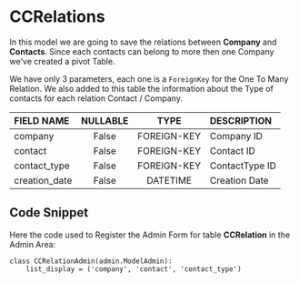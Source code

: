 # CCRelations

In this model we are going to save the relations between **Company** and **Contacts**. Since each contacts can belong to more then one Company we've created a pivot Table.

We have only 3 parameters, each one is a `ForeignKey` for the One To Many Relation. We also added to this table the information about the Type of contacts for each relation Contact / Company.


|FIELD NAME | NULLABLE | TYPE | DESCRIPTION|
|:----------- | :-----------: | :-----------: | :-----------|
|company            | False      |  FOREIGN-KEY      | Company ID     |
|contact            | False      |  FOREIGN-KEY      | Contact ID     |
|contact_type       | False      |  FOREIGN-KEY      | ContactType ID |
|creation_date      | False      |  DATETIME         | Creation Date  |

## Code Snippet

Here the code used to Register the Admin Form for table **CCRelation** in the Admin Area:

    class CCRelationAdmin(admin.ModelAdmin):
        list_display = ('company', 'contact', 'contact_type')
